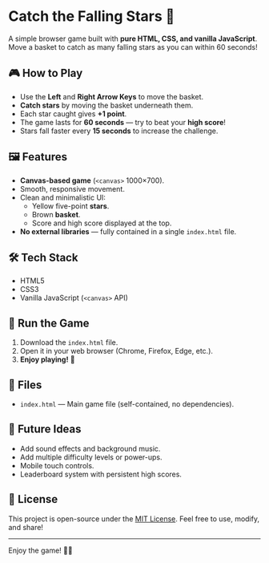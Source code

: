 # Catch the Falling Stars 🌟

A simple browser game built with **pure HTML, CSS, and vanilla JavaScript**. Move a basket to catch as many falling stars as you can within 60 seconds!

## 🎮 How to Play

- Use the **Left** and **Right Arrow Keys** to move the basket.
- **Catch stars** by moving the basket underneath them.
- Each star caught gives **+1 point**.
- The game lasts for **60 seconds** — try to beat your **high score**!
- Stars fall faster every **15 seconds** to increase the challenge.

## 🖼️ Features

- **Canvas-based game** (`<canvas>` 1000×700).
- Smooth, responsive movement.
- Clean and minimalistic UI:
  - Yellow five-point **stars**.
  - Brown **basket**.
  - Score and high score displayed at the top.
- **No external libraries** — fully contained in a single `index.html` file.

## 🛠️ Tech Stack

- HTML5
- CSS3
- Vanilla JavaScript (`<canvas>` API)

## 🚀 Run the Game

1. Download the `index.html` file.
2. Open it in your web browser (Chrome, Firefox, Edge, etc.).
3. **Enjoy playing!** 🌟

## 📂 Files

- `index.html` — Main game file (self-contained, no dependencies).

## 🎨 Future Ideas

- Add sound effects and background music.
- Add multiple difficulty levels or power-ups.
- Mobile touch controls.
- Leaderboard system with persistent high scores.

## 📜 License

This project is open-source under the [MIT License](LICENSE). Feel free to use, modify, and share!

---

Enjoy the game! 🚀✨
